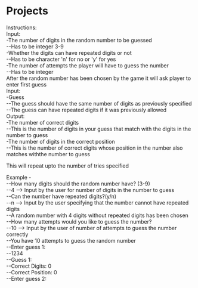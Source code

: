 # Projects
Instructions:  
Input:  
  -The number of digits in the random number to be guessed  
    --Has to be integer 3-9  
  -Whether the digits can have repeated digits or not  
    --Has to be character 'n' for no or 'y' for yes  
  -The number of attempts the player will have to guess the number  
    --Has to be integer  
After the random number has been chosen by the game it will ask player to enter first guess  
Input:  
  -Guess  
    --The guess should have the same number of digits as previously specified  
    --The guess can have repeated digits if it was previously allowed  
Output:  
  -The number of correct digits  
    --This is the number of digits in your guess that match with the digits in the number to guess  
  -The number of digits in the correct position  
    --This is the number of correct digits whose position in the number also matches withthe number to guess  
   
 This will repeat upto the number of tries specified  
 
 Example -   
     --How many digits should the random number have? (3-9)  
     --4 --> Input by the user for number of digits in the number to guess  
     --Can the number have repeated digits?(y/n)  
     --n --> Input by the user specifying that the number cannot have repeated digits  
     --A random number with 4 digits without repeated digits has been chosen  
     --How many attempts would you like to guess the number?  
     --10 --> Input by the user of number of attempts to guess the number correctly  
     --You have 10 attempts to guess the random number  
     --Enter guess 1:   
     --1234  
     --Guess 1:  
     --Correct Digits:   0  
     --Correct Position: 0  
     --Enter guess 2:  
